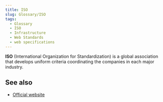 ```yaml
---
title: ISO
slug: Glossary/ISO
tags:
  - Glossary
  - ISO
  - Infrastructure
  - Web Standards
  - web specifications
---
```


**ISO** (International Organization for Standardization) is a global association that develops uniform criteria coordinating the companies in each major industry.

## See also

- [Official website](https://www.iso.org/home.html)
